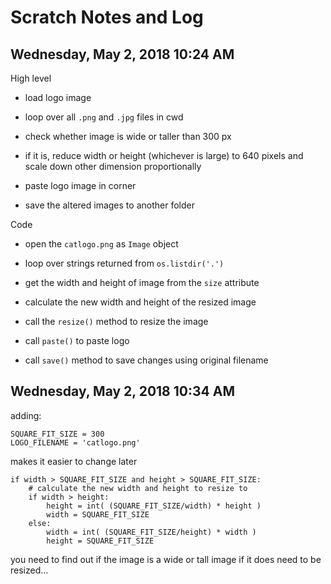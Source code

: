 # Scratch Notes and Log

## Wednesday, May 2, 2018 10:24 AM

High level

* load logo image

* loop over all `.png` and `.jpg` files in cwd

* check whether image is wide or taller than 300 px

* if it is, reduce width or height (whichever is large) to 640 pixels and scale down other dimension proportionally

* paste logo image in corner

* save the altered images to another folder

Code

* open the `catlogo.png` as `Image` object

* loop over strings returned from `os.listdir('.')`

* get the width and height of image from the `size` attribute

* calculate the new width and height of the resized image

* call the `resize()` method to resize the image

* call `paste()` to paste logo

* call `save()` method to save changes using original filename

## Wednesday, May 2, 2018 10:34 AM

adding:

	SQUARE_FIT_SIZE = 300
	LOGO_FILENAME = 'catlogo.png'

makes it easier to change later

	if width > SQUARE_FIT_SIZE and height > SQUARE_FIT_SIZE:
		# calculate the new width and height to resize to
		if width > height:
			height = int( (SQUARE_FIT_SIZE/width) * height )
			width = SQUARE_FIT_SIZE
		else:
			width = int( (SQUARE_FIT_SIZE/height) * width )
			height = SQUARE_FIT_SIZE

you need to find out if the image is a wide or tall image if it does need to be resized...

